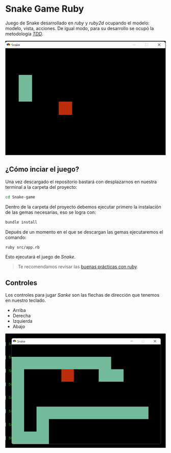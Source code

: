 # Snake Game Ruby

Juego de Snake desarrollado en _ruby_ y _ruby2d_ ocupando el modelo: modelo, vista, acciones. De igual modo, para su desarrollo se ocupó la metodología _[TDD](https://en.wikipedia.org/wiki/Test-driven_development)_.

![Snake Iniciando](assets/images/snake_inicio.png)

## ¿Cómo inciar el juego?

Una vez descargado el repositorio bastará con desplazarnos en nuestra terminal a la carpeta del proyecto:

~~~bash
cd Snake-game
~~~

Dentro de la carpeta del proyecto debemos ejecutar primero la instalación de las gemas necesarias, eso se logra con:

~~~bash
bundle install
~~~

Depués de un momento en el que se descargan las gemas ejecutaremos el comando:

~~~bash
ruby src/app.rb
~~~

Esto ejecutará el juego de _Snake_.

> Te recomendamos revisar las [buenas prácticas con ruby](assets/notes/buenas_practicas.md).

## Controles

Los controles para jugar _Sanke_ son las flechas de dirección que tenemos en nuestro teclado.

- Arriba
- Derecha
- Izquierda
- Abajo

![Snake Avanzado](assets/images/snake_avanzado.png)
